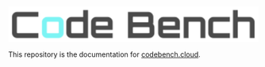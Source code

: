[![Codebench Logo](./assets/logo.png)](https://www.codebench.cloud)

This repository is the documentation for [codebench.cloud](https://www.codebench.cloud).


